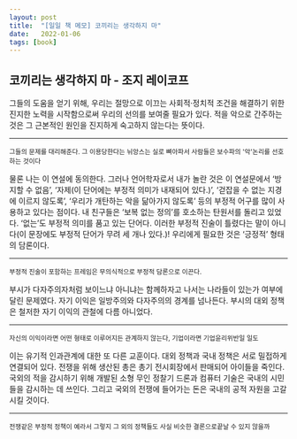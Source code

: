 ```yaml
---
layout: post
title:  "[일일 책 메모] 코끼리는 생각하지 마"
date:   2022-01-06
tags: [book]
---
```

## 코끼리는 생각하지 마 - 조지 레이코프
그들의 도움을 얻기 위해, 우리는 절망으로 이끄는 사회적·정치적 조건을 해결하기 위한 진지한 노력을 시작함으로써 우리의 선의를 보여줄 필요가 있다. 적을 악으로 간주하는 것은 그 근본적인 원인을 진지하게 숙고하지 않는다는 뜻이다.   
***   
<small>그들의 문제를 대리해준다. 그 이용당한다는 뉘앙스는 실로 뼈아파서 사람들은 보수파의 '악'논리를 선호하는 것이다</small>   

   
   
물론 나는 이 연설에 동의한다. 그러나 언어학자로서 내가 놀란 것은 이 연설문에서 ‘방지할 수 없음’, ‘자제(이 단어에는 부정적 의미가 내재되어 있다.)’, ‘걷잡을 수 없는 지경에 이르지 않도록’, ‘우리가 개탄하는 악을 닮아가지 않도록’ 등의 부정적 어구를 많이 사용하고 있다는 점이다. 내 친구들은 ‘보복 없는 정의’를 호소하는 탄원서를 돌리고 있었다. ‘없는’도 부정적 의미를 품고 있는 단어다. 이러한 부정적 진술이 틀렸다는 말이 아니다(이 문장에도 부정적 단어가 무려 세 개나 있다.)! 우리에게 필요한 것은 ‘긍정적’ 형태의 담론이다.   
***    
<small>부정적 진술이 포함하는 프레임은 무의식적으로 부정적 담론으로 이끈다.</small>   

   
   
부시가 다자주의자처럼 보이느냐 아니냐는 함께하자고 나서는 나라들이 있는가 여부에 달린 문제였다. 자기 이익은 일방주의와 다자주의의 경계를 넘나든다. 부시의 대외 정책은 철저한 자기 이익의 관철에 다름 아니었다.   
***   
<small>자신의 이익이라면 어떤 형태로 이루어지든 관계하지 않는다, 기업이라면 기업윤리위반일 일도</small>    

   
   
이는 유기적 인과관계에 대한 또 다른 교훈이다. 대외 정책과 국내 정책은 서로 밀접하게 연결되어 있다. 전쟁을 위해 생산된 총은 총기 전시회장에서 판매되어 아이들을 죽인다. 국외의 적을 감시하기 위해 개발된 소형 무인 정찰기 드론과 컴퓨터 기술은 국내의 시민들을 감시하는 데 쓰인다. 그리고 국외의 전쟁에 들어가는 돈은 국내의 공적 자원을 고갈시킬 것이다.   
***   
<small>전쟁같은 부정적 정책이 예라서 그렇지 그 외의 정책들도 사실 비슷한 결론으로끝날 수 있지 않을까</small>   
   
